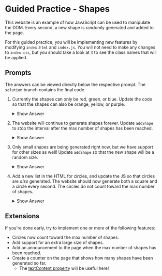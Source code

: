 # Guided Practice - Shapes

This website is an example of how JavaScript can be used to manipulate the DOM. Every second, a new shape is randomly generated and added to the page.

For this guided practice, you will be implementing new features by modifying `index.html` and `index.js`. You will not need to make any changes to `index.css`, but you should take a look at it to see the class names that will be applied.

## Prompts

The answers can be viewed directly below the respective prompt. The `solution` branch contains the final code.

1. Currently the shapes can only be red, green, or blue. Update the code so that the shapes can also be orange, yellow, or purple.
   <details>
   <summary>Show Answer</summary>

   ```js
   const colors = ["red", "green", "blue", "orange", "yellow", "purple"];
   ```

   </details>

1. The website will continue to generate shapes forever. Update `addShape` to stop the interval after the max number of shapes has been reached.
   <details>
   <summary>Show Answer</summary>

   ```js
   if (shapes.length >= maxShapes) {
     clearInterval(addShapeIntervalId);
   }
   ```

   </details>

1. Only small shapes are being generated right now, but we have support for other sizes as well! Update `addShape` so that the new shape will be a random size.
   <details>
   <summary>Show Answer</summary>

   ```js
   const size = sizes[Math.floor(Math.random() * sizes.length)];
   ```

   </details>

1. Add a new list in the HTML for circles, and update the JS so that circles are _also_ generated. The website should now generate both a square and a circle every second. The circles do not count toward the max number of shapes.

     <details>
     <summary>Show Answer</summary>

   ```html filename="index.html"
   <ul id="circles"></ul>
   ```

   ```js filename="index.js"
   function render() {
     // ...
     const circleList = document.querySelector("#circles");
     const circleElements = shapes.map((shape) => {
       const circleElement = document.createElement("li");
       circleElement.classList.add(shape.color, shape.size);
       return circleElement;
     });
     circleList.replaceChildren(...circleElements);
   }
   ```

     </details>

## Extensions

If you're done early, try to implement one or more of the following features:

- Circles now count toward the max number of shapes.
- Add support for an extra large size of shapes.
- Add an announcement to the page when the max number of shapes has been reached.
- Create a counter on the page that shows how many shapes have been generated so far.
  - The [textContent property](https://developer.mozilla.org/en-US/docs/Web/API/Node/textContent) will be useful here!